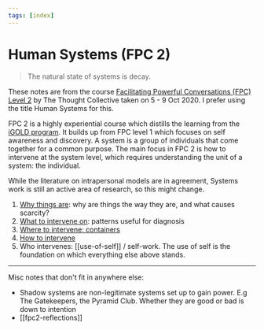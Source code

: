 ```yaml
---
tags: [index]
---
```


# Human Systems (FPC 2)

> The natural state of systems is decay.

These notes are from the course [Facilitating Powerful Conversations (FPC) Level 2](https://thethoughtcollective.com.sg/class_details/FACILITATING_POWERFUL_CONVERSATIONS_LEVEL_2) by The Thought Collective taken on 5 - 9 Oct 2020. I prefer using the title Human Systems for this.

FPC 2 is a highly experiential course which distills the learning from the [iGOLD program](https://www.gestaltod.org/programs/igold-program/about-the-igold-program/). It builds up from FPC level 1 which focuses on self awareness and discovery. A system is a group of individuals that come together for a common purpose. The main focus in FPC 2 is how to intervene at the system level, which requires understanding the unit of a system: the individual.

While the literature on intrapersonal models are in agreement, Systems work is still an active area of research, so this might change.

1. [Why things are](why-things-are-in-systems.md): why are things the way they are, and what causes scarcity?
2. [What to intervene on](patterns-in-systems.md): patterns useful for diagnosis
3. [Where to intervene: containers](containers-in-systems.md)
4. [How to intervene](intervening-in-systems.md)
5. Who intervenes: [[use-of-self]] / self-work. The use of self is the foundation on which everything else above stands.

---

Misc notes that don't fit in anywhere else:

* Shadow systems are non-legitimate systems set up to gain power. E.g The Gatekeepers, the Pyramid Club. Whether they are good or bad is down to intention
* [[fpc2-reflections]]
